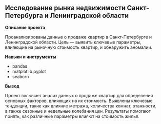 ## Исследование рынка недвижимости Санкт-Петербурга и Ленинградской области

**Описание проекта**

Проанализированы данные о продаже квартир в Санкт-Петербурге и Ленинградской области. Цель — выявить ключевые параметры, влияющие на рыночную стоимость квартир, и обнаружить аномалии.

**Навыки и инструменты**

- pandas
- matplotlib.pyplot
- seaborn

**Вывод**

Проект включает анализ данных о продаже квартир для определения основных факторов, влияющих на их стоимость. Выявлены ключевые тенденции, такие как влияние метража, количества комнат, этажности, а также сезонные и недельные колебания цен. Результаты помогают понять, как различные параметры влияют на стоимость жилья.


